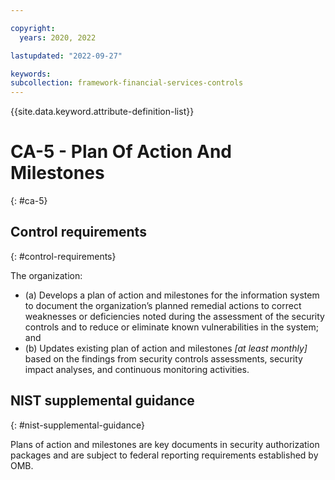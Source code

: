 ```yaml
---

copyright:
  years: 2020, 2022

lastupdated: "2022-09-27"

keywords: 
subcollection: framework-financial-services-controls
---
```


{{site.data.keyword.attribute-definition-list}}

         
# CA-5 - Plan Of Action And Milestones
{: #ca-5}

## Control requirements
{: #control-requirements}

The organization:

- (a) Develops a plan of action and milestones for the information system to document the organization’s planned remedial actions to correct weaknesses or deficiencies noted during the assessment of the security controls and to reduce or eliminate known vulnerabilities in the system; and
- (b) Updates existing plan of action and milestones _[at least monthly]_ based on the findings from security controls assessments, security impact analyses, and continuous monitoring activities.

## NIST supplemental guidance
{: #nist-supplemental-guidance}

Plans of action and milestones are key documents in security authorization packages and are subject to federal reporting requirements established by OMB.




